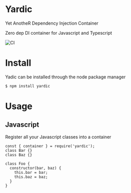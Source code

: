 # Yardic
Yet AnotheR Dependency Injection Container

Zero dep DI container for Javascript and Typescript

![CI](https://github.com/vinczedani/yadic/workflows/CI/badge.svg)

# Install

Yadic can be installed through the node package manager

```sh
$ npm install yardic
```

# Usage
## Javascript
Register all your Javascript classes into a container

```
const { container } = require('yardic');
class Bar {}
class Baz {}

class Foo {
  constructor(bar, baz) {
    this.bar = bar;
    this.baz = baz;
  }
}
```
